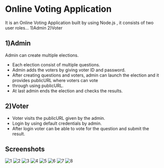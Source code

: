 # Online Voting Application

It is an Online Voting Application built by using Node.js , it consists of two user roles...
1)Admin 2)Voter

## 1)Admin

Admin can create multiple elections.

- Each election consist of multiple questions.
- Admin adds the voters by giving voter ID and password.
- After creating questions and voters, admin can launch the election and it provides publicURL where voters can vote
- through using publicURL.
- At last admin ends the election and checks the results.

## 2)Voter

- Voter visits the publicURL given by the admin.
- Login by using default credentials by admin.
- After login voter can be able to vote for the question and submit the result.

## Screenshots

![1](https://user-images.githubusercontent.com/112814848/213916221-ec2281dd-00b6-4491-b0ad-614fd2463028.png)
![2](https://user-images.githubusercontent.com/112814848/213916273-329402c0-9f22-422e-b1a7-a3f3e78d7d91.png)
![3](https://user-images.githubusercontent.com/112814848/213916274-1358fdb7-2f31-4f88-b923-902ebbaeee1d.png)
![4](https://user-images.githubusercontent.com/112814848/213916275-d9caec04-61c7-42ca-b2a6-01b411387d0b.png)
![5](https://user-images.githubusercontent.com/112814848/213916278-b4eb2674-c373-44d4-996d-363c923e5300.png)
![6](https://user-images.githubusercontent.com/112814848/213916279-ba72d663-4910-4fe6-b869-d426892a17a3.png)
![7](https://user-images.githubusercontent.com/112814848/213916281-faa873d6-31e3-46b2-a6da-2bde2fb4c861.png)
![8](https://user-images.githubusercontent.com/112814848/213916282-d09c4734-88fd-4f1c-9727-ac2a2b343c8f.png)
